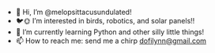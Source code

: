 - 👋 Hi, I’m @melopsittacusundulated!
- 🐦🌞 I’m interested in birds, robotics, and solar panels!!
- 🌱 I’m currently learning Python and other silly little things!
- 📫 How to reach me: send me a chirp dofilynn@gmail.com

<!---
melopsittacusundulated/melopsittacusundulated is a ✨ special ✨ repository because its `README.md` (this file) appears on your GitHub profile.
You can click the Preview link to take a look at your changes.
--->
